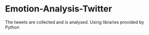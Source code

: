 # Emotion-Analysis-Twitter
The tweets are collected and is analysed.
Using libraries provided by Python

